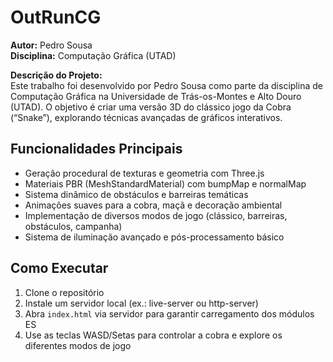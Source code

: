 # OutRunCG

**Autor:** Pedro Sousa  
**Disciplina:** Computação Gráfica (UTAD)  

**Descrição do Projeto:**  
Este trabalho foi desenvolvido por Pedro Sousa como parte da disciplina de Computação Gráfica na Universidade de Trás-os-Montes e Alto Douro (UTAD). O objetivo é criar uma versão 3D do clássico jogo da Cobra (“Snake”), explorando técnicas avançadas de gráficos interativos.

## Funcionalidades Principais
- Geração procedural de texturas e geometria com Three.js  
- Materiais PBR (MeshStandardMaterial) com bumpMap e normalMap  
- Sistema dinâmico de obstáculos e barreiras temáticas  
- Animações suaves para a cobra, maçã e decoração ambiental  
- Implementação de diversos modos de jogo (clássico, barreiras, obstáculos, campanha)  
- Sistema de iluminação avançado e pós-processamento básico  

## Como Executar
1. Clone o repositório  
2. Instale um servidor local (ex.: live-server ou http-server)  
3. Abra `index.html` via servidor para garantir carregamento dos módulos ES  
4. Use as teclas WASD/Setas para controlar a cobra e explore os diferentes modos de jogo

